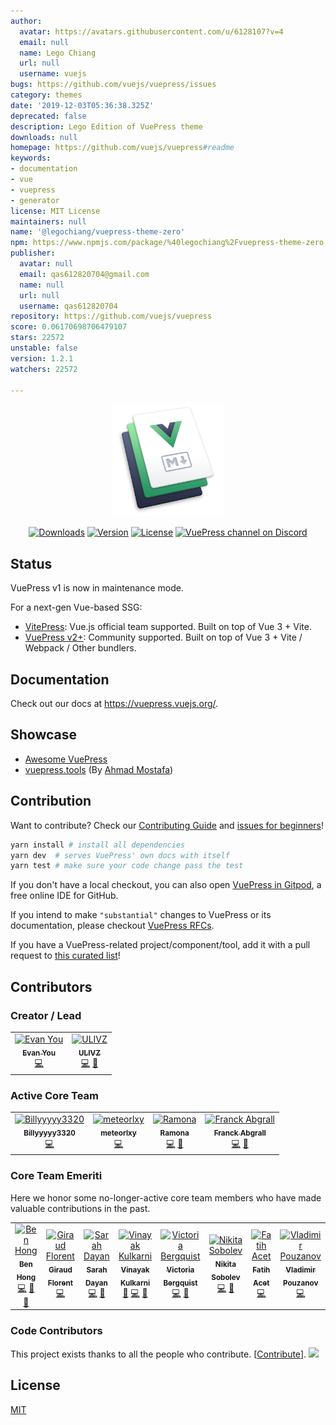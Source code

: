 ```yaml
---
author:
  avatar: https://avatars.githubusercontent.com/u/6128107?v=4
  email: null
  name: Lego Chiang
  url: null
  username: vuejs
bugs: https://github.com/vuejs/vuepress/issues
category: themes
date: '2019-12-03T05:36:38.325Z'
deprecated: false
description: Lego Edition of VuePress theme
downloads: null
homepage: https://github.com/vuejs/vuepress#readme
keywords:
- documentation
- vue
- vuepress
- generator
license: MIT License
maintainers: null
name: '@legochiang/vuepress-theme-zero'
npm: https://www.npmjs.com/package/%40legochiang%2Fvuepress-theme-zero
publisher:
  avatar: null
  email: qas612820704@gmail.com
  name: null
  url: null
  username: qas612820704
repository: https://github.com/vuejs/vuepress
score: 0.06170698706479107
stars: 22572
unstable: false
version: 1.2.1
watchers: 22572

---
```


<p align="center">
  <a href="https://vuepress.vuejs.org/" target="_blank">
    <img width="180" src="https://raw.githubusercontent.com/vuejs/vuepress/master/packages/docs/docs/.vuepress/public/hero.png" alt="logo">
  </a>
</p>

<p align="center">
  <a href="#"><img src="https://img.shields.io/npm/dm/vuepress.svg" alt="Downloads"></a>
  <a href="https://www.npmjs.com/package/vuepress"><img src="https://img.shields.io/npm/v/vuepress.svg" alt="Version"></a>
  <a href="https://github.com/vuejs/vuepress/blob/master/LICENSE"><img src="https://img.shields.io/npm/l/vuepress.svg" alt="License"></a>
  <a href="https://discordapp.com/invite/HBherRA"><img src="https://img.shields.io/badge/Discord-join%20chat-738bd7.svg" alt="VuePress channel on Discord"></a>
</p>

## Status

VuePress v1 is now in maintenance mode.

For a next-gen Vue-based SSG:
- [VitePress](https://vitepress.vuejs.org/): Vue.js official team supported. Built on top of Vue 3 + Vite.
- [VuePress v2+](https://github.com/vuepress/core): Community supported. Built on top of Vue 3 + Vite / Webpack / Other bundlers.

## Documentation

Check out our docs at https://vuepress.vuejs.org/.

## Showcase

- [Awesome VuePress](https://github.com/vuepressjs/awesome-vuepress)
- [vuepress.tools](https://z3by.github.io/vuepress-tools/) (By [Ahmad Mostafa](https://ahmadmostafa.com))

## Contribution

Want to contribute? Check our [Contributing Guide](.github/CONTRIBUTING.md) and [issues for beginners](https://github.com/vuejs/vuepress/issues?q=is%3Aopen+is%3Aissue+label%3A%22good+first+issue%22)!

```bash
yarn install # install all dependencies
yarn dev  # serves VuePress' own docs with itself
yarn test # make sure your code change pass the test
```

If you don't have a local checkout, you can also open [VuePress in Gitpod](https://gitpod.io/#https://github.com/vuejs/vuepress/blob/master/packages/docs/docs/README.md), a free online IDE for GitHub.

If you intend to make `"substantial"` changes to VuePress or its documentation, please checkout [VuePress RFCs](./rfcs/README.md).

If you have a VuePress-related project/component/tool, add it with a pull request to [this curated list](https://github.com/vuepressjs/awesome-vuepress)!

## Contributors

### Creator / Lead

<table>
  <td align="center"><a href="http://evanyou.me"><img src="https://avatars1.githubusercontent.com/u/499550?v=4" width="100px;" alt="Evan You"/><br /><sub><b>Evan You</b></sub></a><br /><a href="https://github.com/vuejs/vuepress/commits?author=yyx990803" title="Code">💻</a></td>
  <td align="center"><a href="https://github.com/ulivz"><img src="https://avatars1.githubusercontent.com/u/23133919?v=4" width="100px;" alt="ULIVZ"/><br /><sub><b>ULIVZ</b></sub></a><br /><a href="https://github.com/vuejs/vuepress/commits?author=ulivz" title="Code">💻</a> <a href="https://github.com/vuejs/vuepress/commits?author=ulivz" title="Documentation">📖</a></td>
</table>

### Active Core Team

<!-- ALL-CONTRIBUTORS-LIST:START - Do not remove or modify this section -->
<!-- prettier-ignore-start -->
<!-- markdownlint-disable -->
<table>
  <tr>
    <td align="center"><a href="https://billychin.netlify.com/"><img src="https://avatars0.githubusercontent.com/u/38957202?v=4" width="100px;" alt="Billyyyyy3320"/><br /><sub><b>Billyyyyy3320</b></sub></a><br /><a href="https://github.com/vuejs/vuepress/commits?author=newsbielt703" title="Code">💻</a></td>
    <td align="center"><a href="https://github.com/meteorlxy"><img src="https://avatars0.githubusercontent.com/u/18205362?s=400&v=4" width="100px;" alt="meteorlxy"/><br /><sub><b>meteorlxy</b></sub></a><br /><a href="https://github.com/vuejs/vuepress/commits?author=meteorlxy" title="Code">💻</a></td>
    <td align="center"><a href="https://twitter.com/CodesOfRa"><img src="https://avatars0.githubusercontent.com/u/945186?v=4" width="100px;" alt="Ramona"/><br /><sub><b>Ramona</b></sub></a><br /><a href="https://github.com/vuejs/vuepress/commits?author=CodesOfRa" title="Code">💻</a> <a href="https://github.com/vuejs/vuepress/commits?author=CodesOfRa" title="Documentation">📖</a></td>
    <td align="center"><a href="https://www.franck-abgrall.me/"><img src="https://avatars3.githubusercontent.com/u/9840435?v=4" width="100px;" alt="Franck Abgrall"/><br /><sub><b>Franck Abgrall</b></sub></a><br /><a href="https://github.com/vuejs/vuepress/commits?author=kefranabg" title="Code">💻</a> <a href="#question-kefranabg" title="Answering Questions">💬</a></td>
  </tr>
</table>

<!-- markdownlint-enable -->
<!-- prettier-ignore-end -->

<!-- ALL-CONTRIBUTORS-LIST:END -->

### Core Team Emeriti

Here we honor some no-longer-active core team members who have made valuable contributions in the past.

<table>
  <tr>
    <td align="center"><a href="http://www.bencodezen.io"><img src="https://avatars0.githubusercontent.com/u/4836334?v=4" width="100px;" alt="Ben Hong"/><br /><sub><b>Ben Hong</b></sub></a><br /><a href="https://github.com/vuejs/vuepress/commits?author=bencodezen" title="Code">💻</a> <a href="https://github.com/vuejs/vuepress/commits?author=bencodezen" title="Documentation">📖</a> <a href="#question-bencodezen" title="Answering Questions">💬</a></td>
    <td align="center"><a href="https://github.com/f3ltron"><img src="https://avatars1.githubusercontent.com/u/11556276?v=4" width="100px;" alt="Giraud Florent"/><br /><sub><b>Giraud Florent</b></sub></a><br /><a href="https://github.com/vuejs/vuepress/commits?author=f3ltron" title="Code">💻</a></td>
    <td align="center"><a href="https://frontstuff.io/"><img src="https://avatars0.githubusercontent.com/u/5370675?v=4" width="100px;" alt="Sarah Dayan"/><br /><sub><b>Sarah Dayan</b></sub></a><br /><a href="https://github.com/vuejs/vuepress/commits?author=sarahdayan" title="Code">💻</a> <a href="https://github.com/vuejs/vuepress/commits?author=sarahdayan" title="Documentation">📖</a></td>
    <td align="center"><a href="https://twitter.com/_vinayak_k"><img src="https://avatars2.githubusercontent.com/u/19776877?v=4" width="100px;" alt="Vinayak Kulkarni"/><br /><sub><b>Vinayak Kulkarni</b></sub></a><br /><a href="#plugin-vinayakkulkarni" title="Plugin/utility libraries">🔌</a> <a href="https://github.com/vuejs/vuepress/commits?author=vinayakkulkarni" title="Code">💻</a> <a href="#blog-vinayakkulkarni" title="Blogposts">📝</a></td>
    <td align="center"><a href="https://twitter.com/vicbergquist"><img src="https://avatars0.githubusercontent.com/u/25737281?v=4" width="100px;" alt="Victoria Bergquist"/><br /><sub><b>Victoria Bergquist</b></sub></a><br /><a href="https://github.com/vuejs/vuepress/commits?author=vicbergquist" title="Code">💻</a> <a href="#design-vicbergquist" title="Design">🎨</a></td>
    <td align="center"><a href="https://sobolevn.me"><img src="https://avatars1.githubusercontent.com/u/4660275?v=4" width="100px;" alt="Nikita Sobolev"/><br /><sub><b>Nikita Sobolev</b></sub></a><br /><a href="https://github.com/vuejs/vuepress/commits?author=sobolevn" title="Code">💻</a> <a href="https://github.com/vuejs/vuepress/commits?author=sobolevn" title="Documentation">📖</a></td>
    <td align="center"><a href="https://fatihacet.com"><img src="https://avatars3.githubusercontent.com/u/712419?v=4" width="100px;" alt="Fatih Acet"/><br /><sub><b>Fatih Acet</b></sub></a><br /><a href="https://github.com/vuejs/vuepress/commits?author=fatihacet" title="Code">💻</a></td>
    <td align="center"><a href="http://farcaller.net/"><img src="https://avatars2.githubusercontent.com/u/693?v=4" width="100px;" alt="Vladimir Pouzanov"/><br /><sub><b>Vladimir Pouzanov</b></sub></a><br /><a href="https://github.com/vuejs/vuepress/commits?author=farcaller" title="Code">💻</a></td>
  </tr>

</table>

### Code Contributors

This project exists thanks to all the people who contribute. [[Contribute](.github/CONTRIBUTING.md)].
<a href="https://github.com/vuejs/vuepress/graphs/contributors"><img src="https://opencollective.com/vuepress/contributors.svg?width=890&button=false" /></a>

## License

[MIT](https://github.com/vuejs/vuepress/blob/master/LICENSE)
